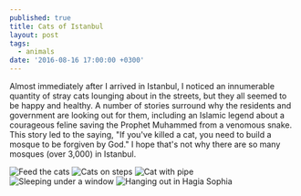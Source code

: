 ```yaml
---
published: true
title: Cats of Istanbul
layout: post
tags:
  - animals
date: '2016-08-16 17:00:00 +0300'
---
```

Almost immediately after I arrived in Istanbul, I noticed an innumerable quantity of stray cats lounging about in the streets, but they all seemed to be happy and healthy. A number of stories surround why the residents and government are looking out for them, including an Islamic legend about a courageous feline saving the Prophet Muhammed from a venomous snake. This story led to the saying, "If you've killed a cat, you need to build a mosque to be forgiven by God." I hope that's not why there are so many mosques (over 3,000) in Istanbul.

<!--more-->

![Feed the cats]({{site.baseurl}}/images/2016/08/16/cats-of-istanbul/cats-00.jpeg)
![Cats on steps]({{site.baseurl}}/images/2016/08/16/cats-of-istanbul/cats-01.jpeg)
![Cat with pipe]({{site.baseurl}}/images/2016/08/16/cats-of-istanbul/cats-02.jpeg)
![Sleeping under a window]({{site.baseurl}}/images/2016/08/16/cats-of-istanbul/cats-03.jpeg)
![Hanging out in Hagia Sophia]({{site.baseurl}}/images/2016/08/16/cats-of-istanbul/cats-04.jpeg)
